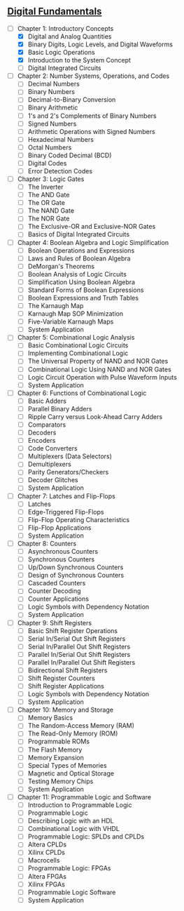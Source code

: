 
## [Digital Fundamentals](http://www.amazon.com/Digital-Fundamentals-Edition-Thomas-Floyd/dp/0132359235)

 - [ ] Chapter 1: Introductory Concepts
     - [x] Digital and Analog Quantities
     - [x] Binary Digits, Logic Levels, and Digital Waveforms
     - [x] Basic Logic Operations
     - [x] Introduction to the System Concept
     - [ ] Digital Integrated Circuits
 - [ ] Chapter 2: Number Systems, Operations, and Codes
     - [ ] Decimal Numbers
     - [ ] Binary Numbers
     - [ ] Decimal-to-Binary Conversion
     - [ ] Binary Arithmetic
     - [ ] 1's and 2's Complements of Binary Numbers
     - [ ] Signed Numbers
     - [ ] Arithmetic Operations with Signed Numbers
     - [ ] Hexadecimal Numbers
     - [ ] Octal Numbers
     - [ ] Binary Coded Decimal (BCD)
     - [ ] Digital Codes
     - [ ] Error Detection Codes
 - [ ] Chapter 3: Logic Gates
     - [ ] The Inverter
     - [ ] The AND Gate
     - [ ] The OR Gate
     - [ ] The NAND Gate
     - [ ] The NOR Gate
     - [ ] The Exclusive-OR and Exclusive-NOR Gates
     - [ ] Basics of Digital Integrated Circuits
 - [ ] Chapter 4: Boolean Algebra and Logic Simplification
     - [ ] Boolean Operations and Expressions
     - [ ] Laws and Rules of Boolean Algebra
     - [ ] DeMorgan's Theorems
     - [ ] Boolean Analysis of Logic Circuits
     - [ ] Simplification Using Boolean Algebra
     - [ ] Standard Forms of Boolean Expressions
     - [ ] Boolean Expressions and Truth Tables
     - [ ] The Karnaugh Map
     - [ ] Karnaugh Map SOP Minimization
     - [ ] Five-Variable Karnaugh Maps
     - [ ] System Application
 - [ ] Chapter 5: Combinational Logic Analysis
     - [ ] Basic Combinational Logic Circuits
     - [ ] Implementing Combinational Logic
     - [ ] The Universal Property of NAND and NOR Gates
     - [ ] Combinational Logic Using NAND and NOR Gates
     - [ ] Logic Circuit Operation with Pulse Waveform Inputs
     - [ ] System Application
 - [ ] Chapter 6: Functions of Combinational Logic
     - [ ] Basic Adders
     - [ ] Parallel Binary Adders
     - [ ] Ripple Carry versus Look-Ahead Carry Adders
     - [ ] Comparators
     - [ ] Decoders
     - [ ] Encoders
     - [ ] Code Converters
     - [ ] Multiplexers (Data Selectors)
     - [ ] Demultiplexers
     - [ ] Parity Generators/Checkers
     - [ ] Decoder Glitches
     - [ ] System Application
 - [ ] Chapter 7: Latches and Flip-Flops
     - [ ] Latches
     - [ ] Edge-Triggered Flip-Flops
     - [ ] Flip-Flop Operating Characteristics
     - [ ] Flip-Flop Applications
     - [ ] System Application
 - [ ] Chapter 8: Counters
     - [ ] Asynchronous Counters
     - [ ] Synchronous Counters
     - [ ] Up/Down Synchronous Counters
     - [ ] Design of Synchronous Counters
     - [ ] Cascaded Counters
     - [ ] Counter Decoding
     - [ ] Counter Applications
     - [ ] Logic Symbols with Dependency Notation
     - [ ] System Application
 - [ ] Chapter 9: Shift Registers
     - [ ] Basic Shift Register Operations
     - [ ] Serial In/Serial Out Shift Registers
     - [ ] Serial In/Parallel Out Shift Registers
     - [ ] Parallel In/Serial Out Shift Registers
     - [ ] Parallel In/Parallel Out Shift Registers
     - [ ] Bidirectional Shift Registers
     - [ ] Shift Register Counters
     - [ ] Shift Register Applications
     - [ ] Logic Symbols with Dependency Notation
     - [ ] System Application
 - [ ] Chapter 10: Memory and Storage
     - [ ] Memory Basics
     - [ ] The Random-Access Memory (RAM)
     - [ ] The Read-Only Memory (ROM)
     - [ ] Programmable ROMs
     - [ ] The Flash Memory
     - [ ] Memory Expansion
     - [ ] Special Types of Memories
     - [ ] Magnetic and Optical Storage
     - [ ] Testing Memory Chips
     - [ ] System Application
 - [ ] Chapter 11: Programmable Logic and Software
     - [ ] Introduction to Programmable Logic
     - [ ] Programmable Logic
     - [ ] Describing Logic with an HDL
     - [ ] Combinational Logic with VHDL
     - [ ] Programmable Logic: SPLDs and CPLDs
     - [ ] Altera CPLDs
     - [ ] Xilinx CPLDs
     - [ ] Macrocells
     - [ ] Programmable Logic: FPGAs
     - [ ] Altera FPGAs
     - [ ] Xilinx FPGAs
     - [ ] Programmable Logic Software
     - [ ] System Application
